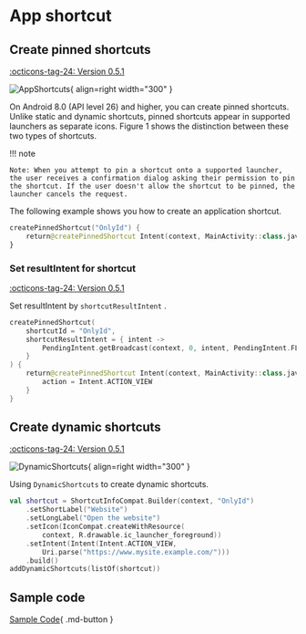 # App shortcut

## Create pinned shortcuts

[:octicons-tag-24: Version 0.5.1](https://ave.entropy2020.cn/version/VastTools/#051)

![AppShortcuts](../img/app_shortcuts.png){ align=right width="300" }

On Android 8.0 (API level 26) and higher, you can create pinned shortcuts. Unlike static and dynamic shortcuts, pinned shortcuts appear in supported launchers as separate icons. Figure 1 shows the distinction between these two types of shortcuts.

!!! note  
    
    Note: When you attempt to pin a shortcut onto a supported launcher, the user receives a confirmation dialog asking their permission to pin the shortcut. If the user doesn't allow the shortcut to be pinned, the launcher cancels the request.

The following example shows you how to create an application shortcut.

```kotlin
createPinnedShortcut("OnlyId") {
    return@createPinnedShortcut Intent(context, MainActivity::class.java)
}
```

### Set resultIntent for shortcut

[:octicons-tag-24: Version 0.5.1](https://ave.entropy2020.cn/version/VastTools/#051)

Set resultIntent by `shortcutResultIntent` .

```kotlin
createPinnedShortcut(
    shortcutId = "OnlyId",
    shortcutResultIntent = { intent ->
        PendingIntent.getBroadcast(context, 0, intent, PendingIntent.FLAG_IMMUTABLE)
    }
) {
    return@createPinnedShortcut Intent(context, MainActivity::class.java).apply {
        action = Intent.ACTION_VIEW
    }
}
```

## Create dynamic shortcuts

[:octicons-tag-24: Version 0.5.1](https://ave.entropy2020.cn/version/VastTools/#051)

![DynamicShortcuts](../img/dynamic_shortcuts.png){ align=right width="300" }

Using `DynamicShortcuts` to create dynamic shortcuts.

```kotlin
val shortcut = ShortcutInfoCompat.Builder(context, "OnlyId")
    .setShortLabel("Website")
    .setLongLabel("Open the website")
    .setIcon(IconCompat.createWithResource(
        context, R.drawable.ic_launcher_foreground))
    .setIntent(Intent(Intent.ACTION_VIEW,
        Uri.parse("https://www.mysite.example.com/")))
    .build()
addDynamicShortcuts(listOf(shortcut))
```

## Sample code

[Sample Code](https://github.com/SakurajimaMaii/Android-Vast-Extension/blob/develop/app-compose/src/main/java/com/ave/vastgui/appcompose/example/AppShortcuts.kt){ .md-button }
